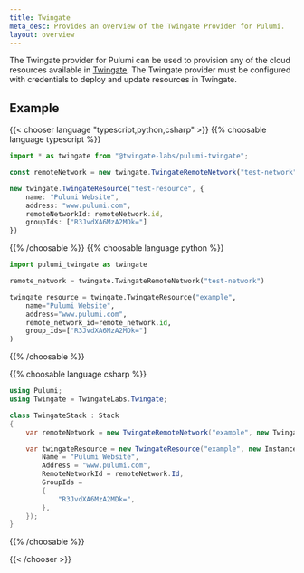 ```yaml
---
title: Twingate
meta_desc: Provides an overview of the Twingate Provider for Pulumi.
layout: overview
---
```


The Twingate provider for Pulumi can be used to provision any of the cloud resources available in [Twingate](https://www.twingate.com/).
The Twingate provider must be configured with credentials to deploy and update resources in Twingate.

## Example

{{< chooser language "typescript,python,csharp" >}}
{{% choosable language typescript %}}

```typescript
import * as twingate from "@twingate-labs/pulumi-twingate";

const remoteNetwork = new twingate.TwingateRemoteNetwork("test-network")

new twingate.TwingateResource("test-resource", {
    name: "Pulumi Website",
    address: "www.pulumi.com",
    remoteNetworkId: remoteNetwork.id,
    groupIds: ["R3JvdXA6MzA2MDk="]
})
```

{{% /choosable %}}
{{% choosable language python %}}

```python
import pulumi_twingate as twingate

remote_network = twingate.TwingateRemoteNetwork("test-network")

twingate_resource = twingate.TwingateResource("example",
    name="Pulumi Website",
    address="www.pulumi.com",
    remote_network_id=remote_network.id,
    group_ids=["R3JvdXA6MzA2MDk="]
)
```

{{% /choosable %}}

{{% choosable language csharp %}}

```csharp
using Pulumi;
using Twingate = TwingateLabs.Twingate;

class TwingateStack : Stack
{
    var remoteNetwork = new TwingateRemoteNetwork("example", new TwingateRemoteNetworkArgs{});

    var twingateResource = new TwingateResource("example", new InstanceServerArgs{
        Name = "Pulumi Website",
        Address = "www.pulumi.com",
        RemoteNetworkId = remoteNetwork.Id,
        GroupIds =
        {
            "R3JvdXA6MzA2MDk=",
        },
    });
}
```

{{% /choosable %}}

{{< /chooser >}}
